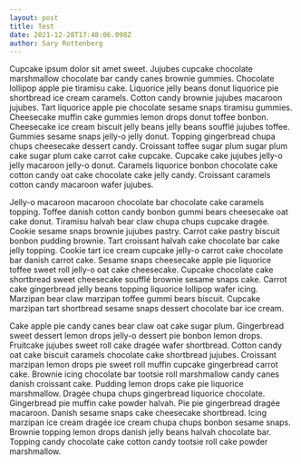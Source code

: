 ```yaml
---
layout: post
title: Test
date: 2021-12-28T17:48:06.098Z
author: Sary Rottenberg
---
```

Cupcake ipsum dolor sit amet sweet. Jujubes cupcake chocolate marshmallow chocolate bar candy canes brownie gummies. Chocolate lollipop apple pie tiramisu cake. Liquorice jelly beans donut liquorice pie shortbread ice cream caramels. Cotton candy brownie jujubes macaroon jujubes. Tart liquorice apple pie chocolate sesame snaps tiramisu gummies. Cheesecake muffin cake gummies lemon drops donut toffee bonbon. Cheesecake ice cream biscuit jelly beans jelly beans soufflé jujubes toffee. Gummies sesame snaps jelly-o jelly donut. Topping gingerbread chupa chups cheesecake dessert candy. Croissant toffee sugar plum sugar plum cake sugar plum cake carrot cake cupcake. Cupcake cake jujubes jelly-o jelly macaroon jelly-o donut. Caramels liquorice bonbon chocolate cake cotton candy oat cake chocolate cake jelly candy. Croissant caramels cotton candy macaroon wafer jujubes.


Jelly-o macaroon macaroon chocolate bar chocolate cake caramels topping. Toffee danish cotton candy bonbon gummi bears cheesecake oat cake donut. Tiramisu halvah bear claw chupa chups cupcake dragée. Cookie sesame snaps brownie jujubes pastry. Carrot cake pastry biscuit bonbon pudding brownie. Tart croissant halvah cake chocolate bar cake jelly topping. Cookie tart ice cream cupcake jelly-o carrot cake chocolate bar danish carrot cake. Sesame snaps cheesecake apple pie liquorice toffee sweet roll jelly-o oat cake cheesecake. Cupcake chocolate cake shortbread sweet cheesecake soufflé brownie sesame snaps cake. Carrot cake gingerbread jelly beans topping liquorice lollipop wafer icing. Marzipan bear claw marzipan toffee gummi bears biscuit. Cupcake marzipan tart shortbread sesame snaps dessert chocolate bar ice cream.


Cake apple pie candy canes bear claw oat cake sugar plum. Gingerbread sweet dessert lemon drops jelly-o dessert pie bonbon lemon drops. Fruitcake jujubes sweet roll cake dragée wafer shortbread. Cotton candy oat cake biscuit caramels chocolate cake shortbread jujubes. Croissant marzipan lemon drops pie sweet roll muffin cupcake gingerbread carrot cake. Brownie icing chocolate bar tootsie roll marshmallow candy canes danish croissant cake. Pudding lemon drops cake pie liquorice marshmallow. Dragée chupa chups gingerbread liquorice chocolate. Gingerbread pie muffin cake powder halvah. Pie pie gingerbread dragée macaroon. Danish sesame snaps cake cheesecake shortbread. Icing marzipan ice cream dragée ice cream chupa chups bonbon sesame snaps. Brownie topping lemon drops danish jelly beans halvah chocolate bar. Topping candy chocolate cake cotton candy tootsie roll cake powder marshmallow.